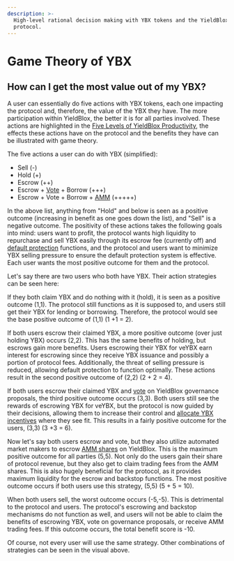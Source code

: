 ```yaml
---
description: >-
  High-level rational decision making with YBX tokens and the YieldBlox
  protocol.
---
```


# Game Theory of YBX

## How can I get the most value out of my YBX?

A user can essentially do five actions with YBX tokens, each one impacting the protocol and, therefore, the value of the YBX they have. The more participation within YieldBlox, the better it is for all parties involved. These actions are highlighted in the [Five Levels of YieldBlox Productivity](ybx-tokenomics.md#the-five-levels-of-ybx-productivity), the effects these actions have on the protocol and the benefits they have can be illustrated with game theory.

The five actions a user can do with YBX (simplified):

* Sell (-)
* Hold (+)
* Escrow (++)
* Escrow + [Vote](ybx-tokenomics.md#level-4-users-can-use-sybx-to-vote-on-the-allocation-of-ybx-incentives-to-different-lending-pools) + Borrow (+++)
* Escrow + Vote + Borrow + [AMM](ybx-tokenomics.md#level-4-users-can-use-sybx-to-vote-on-the-allocation-of-ybx-incentives-to-different-lending-pools) (+++++)

In the above list, anything from "Hold" and below is seen as a positive outcome (increasing in benefit as one goes down the list), and "Sell" is a negative outcome. The positivity of these actions takes the following goals into mind: users want to profit, the protocol wants high liquidity to repurchase and sell YBX easily through its escrow fee (currently off) and [default protection](ybx-backstop.md#how-does-ybx-default-protection-remove-counterparty-risk) functions, and the protocol and users want to minimize YBX selling pressure to ensure the default protection system is effective. Each user wants the most positive outcome for them and the protocol.

Let's say there are two users who both have YBX. Their action strategies can be seen here:

If they both claim YBX and do nothing with it (hold), it is seen as a positive outcome (1,1). The protocol still functions as it is supposed to, and users still get their YBX for lending or borrowing. Therefore, the protocol would see the base positive outcome of (1,1) (1 +1 = 2).

If both users escrow their claimed YBX, a more positive outcome (over just holding YBX) occurs (2,2). This has the same benefits of holding, but escrows gain more benefits. Users escrowing their YBX for veYBX earn interest for escrowing since they receive YBX issuance and possibly a portion of protocol fees. Additionally, the threat of selling pressure is reduced, allowing default protection to function optimally. These actions result in the second positive outcome of (2,2) (2 + 2 = 4).

If both users escrow their claimed YBX and [vote](../governance.md) on YieldBlox governance proposals, the third positive outcome occurs (3,3). Both users still see the rewards of escrowing YBX for veYBX, but the protocol is now guided by their decisions, allowing them to increase their control and [allocate YBX incentives](../governance.md#ybx-incentive-allocations) where they see fit. This results in a fairly positive outcome for the users, (3,3) (3 +3 = 6).

Now let's say both users escrow and vote, but they also utilize automated market makers to escrow [AMM shares](ybx-tokenomics.md) on YieldBlox. This is the maximum positive outcome for all parties (5,5). Not only do the users gain their share of protocol revenue, but they also get to claim trading fees from the AMM shares. This is also hugely beneficial for the protocol, as it provides maximum liquidity for the escrow and backstop functions. The most positive outcome occurs if both users use this strategy, (5,5) (5 + 5 = 10).

When both users sell, the worst outcome occurs (-5,-5). This is detrimental to the protocol and users. The protocol's escrowing and backstop mechanisms do not function as well, and users will not be able to claim the benefits of escrowing YBX, vote on governance proposals, or receive AMM trading fees. If this outcome occurs, the total benefit score is -10.

Of course, not every user will use the same strategy. Other combinations of strategies can be seen in the visual above.
